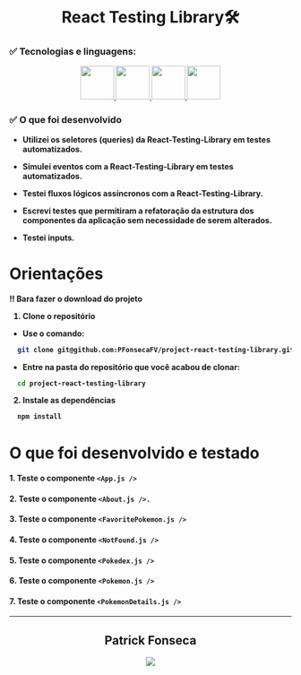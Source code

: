 <div align="center">
  <h1><strong>React Testing Library🛠️</h1>
  </div>

### <strong>✅ Tecnologias e linguagens:</strong><br />
  <div align="center">
    <a href="https://github.com/PFonsecaFV/PFonsecaFV">
    <img src="https://github.com/PFonsecaFV/PFonsecaFV/blob/main/src/icons/ic_jest.svg" width="60" fill="none" />
    <img src="https://github.com/PFonsecaFV/PFonsecaFV/blob/main/src/icons/ic_tl.svg" width="60" fill="none" />
    <img src="https://github.com/PFonsecaFV/PFonsecaFV/blob/main/src/icons/ic_reactrouter.svg" width="60" fill="none" />
    <img src="https://github.com/PFonsecaFV/PFonsecaFV/blob/main/src/icons/ic_react.svg" width="60" fill="none" />
  </a>
  </div>
  

### <strong>✅ O que foi desenvolvido</strong><br />

- Utilizei os seletores (queries) da React-Testing-Library em testes automatizados.

- Simulei eventos com a React-Testing-Library em testes automatizados.

- Testei fluxos lógicos assíncronos com a React-Testing-Library.

- Escrevi testes que permitiram a refatoração da estrutura dos componentes da aplicação sem necessidade de serem alterados.

- Testei inputs.


# Orientações

<strong>‼️ Bara fazer o download do projeto</strong><br />

  1. Clone o repositório

  - Use o comando:
  ```bash
    git clone git@github.com:PFonsecaFV/project-react-testing-library.git
  ```

  - Entre na pasta do repositório que você acabou de clonar:
  ```bash
    cd project-react-testing-library
  ```

  2. Instale as dependências
  ```bash
    npm install
  ```

# O que foi desenvolvido e testado

#### 1. Teste o componente `<App.js />`

#### 2. Teste o componente `<About.js />.`

#### 3. Teste o componente `<FavoritePokemon.js />`

#### 4. Teste o componente `<NotFound.js />`

#### 5. Teste o componente `<Pokedex.js />`

#### 6. Teste o componente `<Pokemon.js />`

#### 7. Teste o componente `<PokemonDetails.js />`

---

<div align="center">
  <h2>Patrick Fonseca</h2>
	  <a href="https://www.linkedin.com/in/PatrickFonseca/" target="_blank">
      <img src="https://img.shields.io/badge/-LinkedIn-%230077B5?style=for-the-badge&logo=linkedin&logoColor=white" target="_blank">
    </a>
</div>
